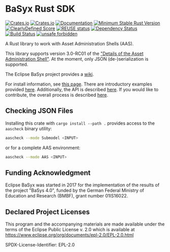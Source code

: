 <!--
SPDX-FileCopyrightText: 2021 Fraunhofer Institute for Experimental Software Engineering IESE

SPDX-License-Identifier: EPL-2.0
-->

# BaSyx Rust SDK

[![Crates.io](https://img.shields.io/crates/l/basyx-rs.svg)](https://crates.io/crates/basyx-rs)
[![Crates.io](https://img.shields.io/crates/v/basyx-rs.svg)](https://crates.io/crates/basyx-rs)
[![Documentation](https://docs.rs/basyx-rs/badge.svg)](https://docs.rs/basyx-rs)
[![Minimum Stable Rust Version](https://img.shields.io/badge/Rust-1.54.0%2B-blue?color=fc8d62&logo=rust)](https://rustup.rs/)
[![ClearlyDefined Score](https://img.shields.io/clearlydefined/score/crate/cratesio/-/basyx-rs/0.1.0?label=ClearlyDefined%20Score)](https://clearlydefined.io/definitions/crate/cratesio/-/basyx-rs/0.1.0)
[![REUSE status](https://api.reuse.software/badge/github.com/eclipse-basyx/basyx-rust-sdk)](https://api.reuse.software/info/github.com/eclipse-basyx/basyx-rust-sdk)
[![Dependency Status](https://deps.rs/repo/github/eclipse-basyx/basyx-rust-sdk/status.svg)](https://deps.rs/repo/github/eclipse-basyx/basyx-rust-sdk)
[![Build Status](https://img.shields.io/github/workflow/status/eclipse-basyx/basyx-rust-sdk/Run%20CI/main)](https://github.com)
[![unsafe forbidden](https://img.shields.io/badge/unsafe-forbidden-success.svg)](https://github.com/rust-secure-code/safety-dance/)

A Rust library to work with Asset Administration Shells (AAS).

This library supports version 3.0-RC01 of the ["Details of the Asset Administration Shell"](https://www.plattform-i40.de/IP/Redaktion/EN/Downloads/Publikation/Details_of_the_Asset_Administration_Shell_Part1_V3.html). At the moment, only JSON (de-)serialization is supported.

The Eclipse BaSyx project provides a [wiki](https://wiki.eclipse.org/BaSyx).

For install information, see [this page](https://wiki.eclipse.org/BaSyx_/_Download).
There are introductory examples provided [here](https://wiki.eclipse.org/BaSyx_/_Introductory_Examples).
Additionally, the API is described [here](https://wiki.eclipse.org/BaSyx_/_Documentation_/_API).
If you would like to contribute, the overall process is described [here](https://wiki.eclipse.org/BaSyx_/_Developer_/_Contributing).

## Checking JSON Files

Installing this crate with `cargo install --path .` provides access to the `aascheck` binary utility:

```bash
aascheck --mode Submodel <INPUT>
```

or for a complete AAS environment:

```bash
aascheck --mode AAS <INPUT>
```

## Funding Acknowledgment

Eclipse BaSyx was started in 2017 for the implementation of the results
of the project "BaSys 4.0", funded by the German Federal Ministry
of Education and Research (BMBF), grant number 01IS16022.

## Declared Project Licenses

This program and the accompanying materials are made available under the terms of the Eclipse Public License v. 2.0 which is available at
https://www.eclipse.org/org/documents/epl-2.0/EPL-2.0.html

SPDX-License-Identifier: EPL-2.0
